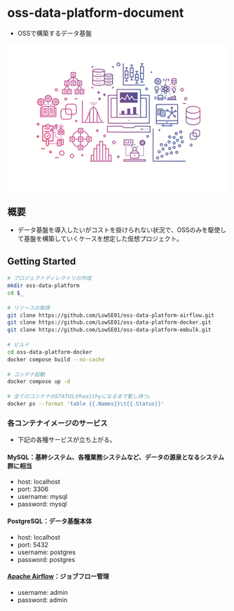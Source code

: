# oss-data-platform-document
- OSSで構築するデータ基盤

![Image](images/AdobeStock_144803025.png)

## 概要
- データ基盤を導入したいがコストを掛けられない状況で、OSSのみを駆使して基盤を構築していくケースを想定した仮想プロジェクト。

## Getting Started

```bash
# プロジェクトディレクトリの作成
mkdir oss-data-platform
cd $_

# リソースの取得
git clone https://github.com/LowSE01/oss-data-platform-airflow.git
git clone https://github.com/LowSE01/oss-data-platform-docker.git
git clone https://github.com/LowSE01/oss-data-platform-embulk.git

# ビルド
cd oss-data-platform-docker
docker compose build --no-cache

# コンテナ起動
docker compose up -d

# 全てのコンテナのSTATUSがhealthyになるまで暫し待つ。
docker ps --format 'table {{.Names}}\t{{.Status}}'
```

### 各コンテナイメージのサービス
- 下記の各種サービスが立ち上がる。

#### MySQL：基幹システム、各種業務システムなど、データの源泉となるシステム群に相当
- host: localhost
- port: 3306
- username: mysql
- password: mysql

#### PostgreSQL：データ基盤本体
- host: localhost
- port: 5432
- username: postgres
- password: postgres

#### [Apache Airflow](http://localhost:8080/)：ジョブフロー管理
- username: admin 
- password: admin
